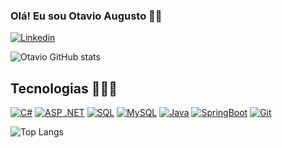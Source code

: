 ### Olá! Eu sou Otavio Augusto 🖐🏻

[![Linkedin](https://img.shields.io/badge/LinkedIn-0077B5?style=for-the-badge&logo=linkedin&logoColor=white)](https://www.linkedin.com/in/otavio-augusto-a0a71b225/)

![Otavio GitHub stats](https://github-readme-stats.vercel.app/api?username=otavioaugustoreis&show_icons=true&theme=tokyonight)

## Tecnologias 👨🏻‍💻

[![C#](https://img.shields.io/badge/C%23-239120?style=for-the-badge&logo=c-sharp&logoColor=white)](https://www.linkedin.com/in/otavio-augusto-a0a71b225/)
[![ASP .NET](https://img.shields.io/badge/.NET-5C2D91?style=for-the-badge&logo=.net&logoColor=white)](https://learn.microsoft.com/pt-br/aspnet/core/?view=aspnetcore-8.0)
[![SQL](https://img.shields.io/badge/Microsoft_SQL_Server-CC2927?style=for-the-badge&logo=microsoft-sql-server&logoColor=white)](https://learn.microsoft.com/en-us/sql/?view=sql-server-ver15)
[![MySQL](https://img.shields.io/badge/MySQL-00000F?style=for-the-badge&logo=mysql&logoColor=white)](https://dev.mysql.com/doc/)
[![Java](https://img.shields.io/badge/Java-ED8B00?style=for-the-badge&logo=openjdk&logoColor=white)](https://docs.oracle.com/en/java/)
[![SpringBoot](https://img.shields.io/badge/Spring-6DB33F?style=for-the-badge&logo=spring&logoColor=white)](https://docs.spring.io/spring-boot/index.html)
[![Git](https://img.shields.io/badge/GIT-E44C30?style=for-the-badge&logo=git&logoColor=white)](https://git-scm.com/doc)

![Top Langs](https://github-readme-stats.vercel.app/api/top-langs/?username=otavioaugustoreis&layout=compact)
